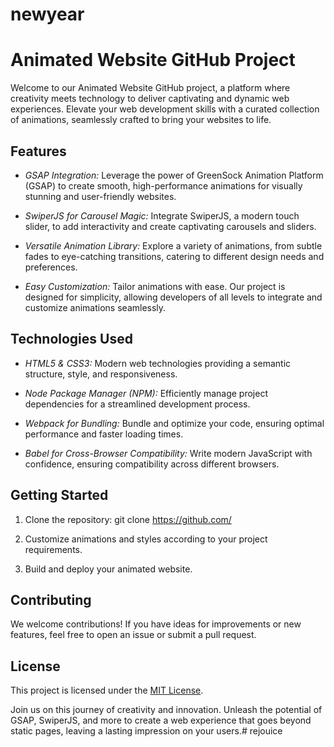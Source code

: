 # newyear
# Animated Website GitHub Project

Welcome to our Animated Website GitHub project, a platform where creativity meets technology to deliver captivating and dynamic web experiences. Elevate your web development skills with a curated collection of animations, seamlessly crafted to bring your websites to life.

## Features

- *GSAP Integration:* Leverage the power of GreenSock Animation Platform (GSAP) to create smooth, high-performance animations for visually stunning and user-friendly websites.

- *SwiperJS for Carousel Magic:* Integrate SwiperJS, a modern touch slider, to add interactivity and create captivating carousels and sliders.

- *Versatile Animation Library:* Explore a variety of animations, from subtle fades to eye-catching transitions, catering to different design needs and preferences.

- *Easy Customization:* Tailor animations with ease. Our project is designed for simplicity, allowing developers of all levels to integrate and customize animations seamlessly.

## Technologies Used

- *HTML5 & CSS3:* Modern web technologies providing a semantic structure, style, and responsiveness.

- *Node Package Manager (NPM):* Efficiently manage project dependencies for a streamlined development process.

- *Webpack for Bundling:* Bundle and optimize your code, ensuring optimal performance and faster loading times.

- *Babel for Cross-Browser Compatibility:* Write modern JavaScript with confidence, ensuring compatibility across different browsers.

## Getting Started

1. Clone the repository: git clone https://github.com/

2. Customize animations and styles according to your project requirements.

3. Build and deploy your animated website.

## Contributing

We welcome contributions! If you have ideas for improvements or new features, feel free to open an issue or submit a pull request.

## License

This project is licensed under the [MIT License](LICENSE).

Join us on this journey of creativity and innovation. Unleash the potential of GSAP, SwiperJS, and more to create a web experience that goes beyond static pages, leaving a lasting impression on your users.# rejouice
